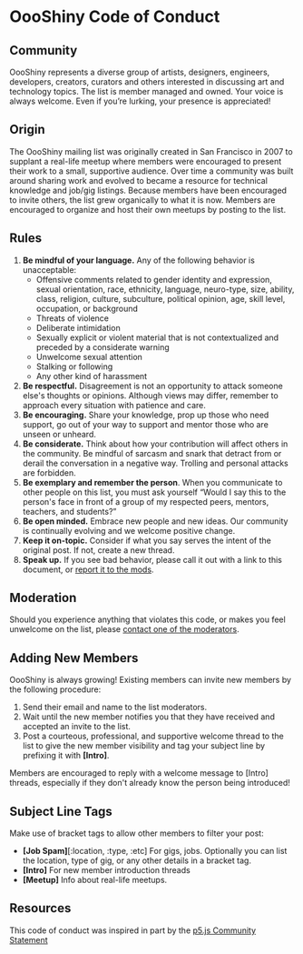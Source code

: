 # OooShiny Code of Conduct

## Community

OooShiny represents a diverse group of artists, designers, engineers, developers, creators, curators and others interested in discussing art and technology topics. The list is member managed and owned. Your voice is always welcome. Even if you’re lurking, your presence is appreciated!

## Origin

The OooShiny mailing list was originally created in San Francisco in 2007 to supplant a real-life meetup where members were encouraged to present their work to a small, supportive audience. Over time a community was built around sharing work and evolved to became a resource for technical knowledge and job/gig listings. Because members have been encouraged to invite others, the list grew organically to what it is now. Members are encouraged to organize and host their own meetups by posting to the list.

## Rules

1. **Be mindful of your language.** Any of the following behavior is unacceptable:
    - Offensive comments related to gender identity and expression, sexual orientation, race, ethnicity, language, neuro-type, size, ability, class, religion, culture, subculture, political opinion, age, skill level, occupation, or background
    - Threats of violence
    - Deliberate intimidation
    - Sexually explicit or violent material that is not contextualized and preceded by a considerate warning
    - Unwelcome sexual attention
    - Stalking or following
    - Any other kind of harassment
2. **Be respectful.** Disagreement is not an opportunity to attack someone else's thoughts or opinions. Although views may differ, remember to approach every situation with patience and care.
3. **Be encouraging.** Share your knowledge, prop up those who need support, go out of your way to support and mentor those who are unseen or unheard. 
4. **Be considerate.** Think about how your contribution will affect others in the community. Be mindful of sarcasm and snark that detract from or derail the conversation in a negative way. Trolling and personal attacks are forbidden.
5. **Be exemplary and remember the person**. When you communicate to other people on this list, you must ask yourself “Would I say this to the person's face in front of a group of my respected peers, mentors, teachers, and students?”
6. **Be open minded.** Embrace new people and new ideas. Our community is continually evolving and we welcome positive change.
7. **Keep it on-topic.** Consider if what you say serves the intent of the original post. If not, create a new thread.
8. **Speak up.** If you see bad behavior, please call it out with a link to this document, or [report it to the mods](https://groups.google.com/forum/#!contactowner/oooshiny).

## Moderation

Should you experience anything that violates this code, or makes you feel unwelcome on the list, please [contact one of the moderators](https://groups.google.com/forum/#!contactowner/oooshiny).

## Adding New Members

OooShiny is always growing! Existing members can invite new members by the following procedure:

1. Send their email and name to the list moderators.
2. Wait until the new member notifies you that they have received and accepted an invite to the list.
3. Post a courteous, professional, and supportive welcome thread to the list to give the new member visibility and tag your subject line by prefixing it with **[Intro]**.

Members are encouraged to reply with a welcome message to [Intro] threads, especially if they don't already know the person being introduced!

## Subject Line Tags

Make use of bracket tags to allow other members to filter your post:

- **[Job Spam]**[:location, :type, :etc] For gigs, jobs. Optionally you can list the location, type of gig, or any other details in a bracket tag.
- **[Intro]** For new member introduction threads
- **[Meetup]** Info about real-life meetups.

## Resources

This code of conduct was inspired in part by the [p5.js Community Statement](https://p5js.org/community/)
